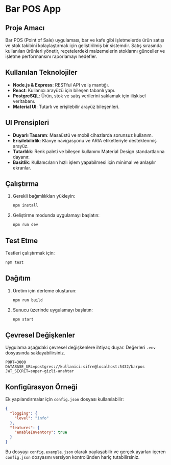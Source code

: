 # Bar POS App

## Proje Amacı
Bar POS (Point of Sale) uygulaması, bar ve kafe gibi işletmelerde ürün satışı ve stok takibini kolaylaştırmak için
geliştirilmiş bir sistemdir.
Satış sırasında kullanılan ürünleri yönetir, reçetelerdeki malzemelerin stoklarını günceller ve işletme performansını raporlamayı hedefler.

## Kullanılan Teknolojiler
- **Node.js & Express**: RESTful API ve iş mantığı.
- **React**: Kullanıcı arayüzü için bileşen tabanlı yapı.
- **PostgreSQL**: Ürün, stok ve satış verilerini saklamak için ilişkisel veritabanı.
- **Material UI**: Tutarlı ve erişilebilir arayüz bileşenleri.

## UI Prensipleri
- **Duyarlı Tasarım**: Masaüstü ve mobil cihazlarda sorunsuz kullanım.
- **Erişilebilirlik**: Klavye navigasyonu ve ARIA etiketleriyle desteklenmiş arayüz.
- **Tutarlılık**: Renk paleti ve bileşen kullanımı Material Design standartlarına dayanır.
- **Basitlik**: Kullanıcıların hızlı işlem yapabilmesi için minimal ve anlaşılır ekranlar.

## Çalıştırma
1. Gerekli bağımlılıkları yükleyin:
   ```bash
   npm install
   ```
2. Geliştirme modunda uygulamayı başlatın:
   ```bash
   npm run dev
   ```

## Test Etme
Testleri çalıştırmak için:
```bash
npm test
```

## Dağıtım
1. Üretim için derleme oluşturun:
   ```bash
   npm run build
   ```
2. Sunucu üzerinde uygulamayı başlatın:
   ```bash
   npm start
   ```

## Çevresel Değişkenler
Uygulama aşağıdaki çevresel değişkenlere ihtiyaç duyar. Değerleri `.env` dosyasında saklayabilirsiniz.

```env
PORT=3000
DATABASE_URL=postgres://kullanici:sifre@localhost:5432/barpos
JWT_SECRET=super-gizli-anahtar
```

## Konfigürasyon Örneği
Ek yapılandırmalar için `config.json` dosyası kullanılabilir:

```json
{
  "logging": {
    "level": "info"
  },
  "features": {
    "enableInventory": true
  }
}
```

Bu dosyayı `config.example.json` olarak paylaşabilir ve gerçek ayarları içeren `config.json` dosyasını versiyon kontrolünden hariç tutabilirsiniz.
